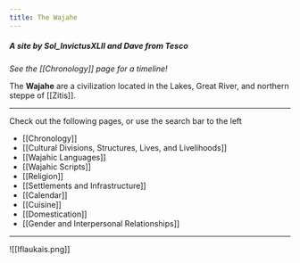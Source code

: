 ```yaml
---
title: The Wajahe
---
```

##### A site by Sol_InvictusXLII and Dave from Tesco

*See the [[Chronology]] page for a timeline!*

The **Wajahe** are a civilization located in the Lakes, Great River, and northern steppe of [[Zitis]].

---

Check out the following pages, or use the search bar to the left
- [[Chronology]]
- [[Cultural Divisions, Structures, Lives, and Livelihoods]]
- [[Wajahic Languages]]
- [[Wajahic Scripts]]
- [[Religion]]
- [[Settlements and Infrastructure]]
- [[Calendar]]
- [[Cuisine]]
- [[Domestication]]
- [[Gender and Interpersonal Relationships]]

---

![[Iflaukais.png]]